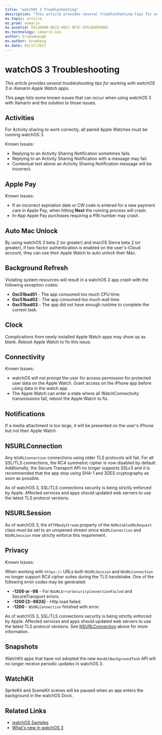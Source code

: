 ```yaml
---
title: "watchOS 3 Troubleshooting"
description: "This article provides several troubleshooting tips for working with watchOS 3 in Xamarin Apple Watch apps."
ms.topic: article
ms.prod: xamarin
ms.assetid: 5911D898-0E23-40CC-9F3C-5F61B4D50ADC
ms.technology: xamarin-ios
author: bradumbaugh
ms.author: brumbaug
ms.date: 03/17/2017
---
```


# watchOS 3 Troubleshooting

_This article provides several troubleshooting tips for working with watchOS 3 in Xamarin Apple Watch apps._

This page lists some known issues that can occur when using watchOS 3 with Xamarin and the solution to those issues.

## Activities

For Activity sharing to work correctly, all paired Apple Watches must be running watchOS 3.

Known Issues:

- Replying to an Activity Sharing Notification sometimes fails.
- Replying to an Activity Sharing Notification with a message may fail.
- Contextual text above an Activity Sharing Notification message will be incorrect.


## Apple Pay

Known Issues:

- If an incorrect expiration date or CW code is entered for a new payment care in Apple Pay, when hitting **Next** the running process will crash.
- In-App Apple Pay purchases requiring a PIN number may crash.



## Auto Mac Unlock

By using watchOS 3 beta 2 (or greater) and macOS Sierra beta 2 (or greater), if two-factor authentication is enabled on the user's iCloud account, they can use their Apple Watch to auto unlock their Mac.



## Background Refresh

Violating system resources will result in a watchOS 3 app crash with the following exception codes:

- **0xc51bad01** - The app consumed too much CPU time.
- **0xc51bad02** - The app consumed too much wall time.
- **0xc51bad03** - The app did not have enough runtime to complete the current task.



## Clock

Complications from newly installed Apple Watch apps may show up as blank. Reboot Apple Watch to fix this issue.


## Connectivity

Known Issues:

- watchOS will not prompt the user for access permission for protected user data on the Apple Watch. Grant access on the iPhone app before using data in the watch app.
- The Apple Watch can enter a state where all WatchConnectivity transmissions fail, reboot the Apple Watch to fix.


## Notifications

If a media attachment is too large, it will be presented on the user's iPhone but not their Apple Watch.


## NSURLConnection

Any `NSURLConnection` connections using older TLS protocols will fail. For all SSL/TLS connections, the RC4 symmetric cipher is now disabled by default. Additionally, the Secure Transport API no longer supports SSLv3 and it is recommended that the app stop using SHA-1 and 3DES cryptography as soon as possible.

As of watchOS 3, SSL/TLS connections security is being strictly enforced by Apple. Affected services and apps should updated web servers to use the latest TLS protocol versions.


## NSURLSession

As of watchOS 3, the `HTTPBodyStream` property of the `NSMutableURLRequest` class must be set to an unopened stream since `NSURLConnection` and `NSURLSession` now strictly enforce this requirement.


## Privacy

Known Issues:

When working with `https://` URLs both `NSURLSession` and `NSURLConnection` no longer support RC4 cipher suites during the TLS handshake. One of the following error codes may be generated:

- **-1200 or -98** - For `NSURLErrorSecurityConnectionFailed` and SecureTransport errors.
- **-1200 [3:-9824]** - Http load failed.
- **-1200** - `NSURLConnection` finished with error.

As of watchOS 3, SSL/TLS connections security is being strictly enforced by Apple. Affected services and apps should updated web servers to use the latest TLS protocol versions. See [NSURLConnection](#NSURLConnection) above for more information.


## Snapshots

WatchKit apps that have not adopted the new `HandelBackgroundTask` API will no longer receive periodic updates in watchOS 3. 


## WatchKit

SpriteKit and SceneKit scenes will be paused when an app enters the background in the watchOS Dock.


## Related Links

- [watchOS Samples](https://developer.xamarin.com/samples/watchos/all/)
- [What's new in watchOS 3](https://developer.apple.com/library/prerelease/content/releasenotes/General/WhatsNewInwatchOS/Articles/watchOS3.html#//apple_ref/doc/uid/TP40017085-SW1)
